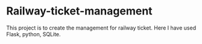 # Railway-ticket-management
This project is to create the management for railway ticket. Here I have used Flask, python, SQLite.
